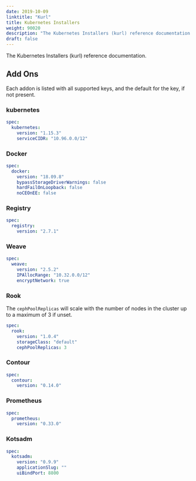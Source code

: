 ```yaml
---
date: 2019-10-09
linktitle: "Kurl"
title: Kubernetes Installers
weight: 90020
description: "The Kubernetes Installers (kurl) reference documentation. Each addon is listed with all supported keys, and the default for the key, if not present."
draft: false
---
```


The Kubernetes Installers (kurl) reference documentation.

## Add Ons

Each addon is listed with all supported keys, and the default for the key, if not present.

### kubernetes

```yaml
spec:
  kubernetes:
    version: "1.15.3"
    serviceCIDR: "10.96.0.0/12"
```

### Docker

```yaml
spec:
  docker:
    version: "18.09.8"
    bypassStorageDriverWarnings: false
    hardFailOnLoopback: false
    noCEOnEE: false
```

### Registry

```yaml
spec:
  registry:
    version: "2.7.1"

```

### Weave

```yaml
spec:
  weave:
    version: "2.5.2"
    IPAllocRange: "10.32.0.0/12"
    encryptNetwork: true
```

### Rook

The `cephPoolReplicas` will scale with the number of nodes in the cluster up to a maximum of 3 if unset.

```yaml
spec:
  rook:
    version: "1.0.4"
    storageClass: "default"
    cephPoolReplicas: 3
```

### Contour

```yaml
spec:
  contour:
    version: "0.14.0"
```

### Prometheus

```yaml
spec:
  prometheus:
    version: "0.33.0"
```

### Kotsadm

```yaml
spec:
  kotsadm:
    version: "0.9.9"
    applicationSlug: ""
    uiBindPort: 8800
```


